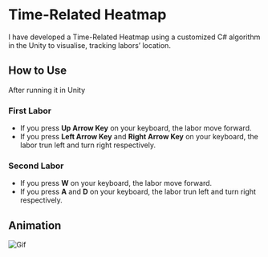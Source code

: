 # Time-Related Heatmap
I have developed a Time-Related Heatmap using a customized C# algorithm in the Unity to visualise, tracking labors’ location.

## How to Use
After running it in Unity

### First Labor
* If you press **Up Arrow Key** on your keyboard, the labor move forward.
* If you press **Left Arrow Key** and **Right Arrow Key** on your keyboard, the labor trun left and turn right respectively.

### Second Labor
* If you press **W** on your keyboard, the labor move forward.
* If you press **A** and **D** on your keyboard, the labor trun left and turn right respectively.

## Animation

![Gif](https://user-images.githubusercontent.com/64426415/138857385-5db2876e-c5f1-4f99-8431-148b01e36fa9.gif)

